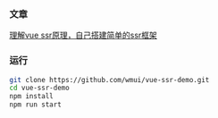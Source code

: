 ### 文章

[理解vue ssr原理，自己搭建简单的ssr框架](https://www.86886.wang/detail/5b8e6081f03d630ba8725892)

### 运行

```bash
git clone https://github.com/wmui/vue-ssr-demo.git
cd vue-ssr-demo
npm install
npm run start
```

